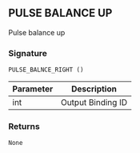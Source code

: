 ## PULSE BALANCE UP

Pulse balance up


### Signature

`PULSE_BALNCE_RIGHT ()`


| Parameter | Description |
| --- | --- |
| int | Output Binding ID |


### Returns

`None`